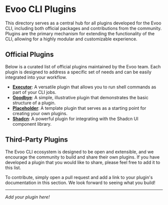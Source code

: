 # Evoo CLI Plugins

This directory serves as a central hub for all plugins developed for the Evoo CLI, including both official packages and contributions from the community. Plugins are the primary mechanism for extending the functionality of the CLI, allowing for a highly modular and customizable experience.

## Official Plugins

Below is a curated list of official plugins maintained by the Evoo team. Each plugin is designed to address a specific set of needs and can be easily integrated into your workflow.

- **[Executor](./evoo-plugin-exec/README.md)**: A versatile plugin that allows you to run shell commands as part of your CLI jobs.
- **[Goodbye](./goodbye/README.md)**: A simple, illustrative plugin that demonstrates the basic structure of a plugin.
- **[Placeholder](./placeholder/README.md)**: A template plugin that serves as a starting point for creating your own plugins.
- **[Shadcn](./shadcn/README.md)**: A powerful plugin for integrating with the Shadcn UI component library.

## Third-Party Plugins

The Evoo CLI ecosystem is designed to be open and extensible, and we encourage the community to build and share their own plugins. If you have developed a plugin that you would like to share, please feel free to add it to this list.

To contribute, simply open a pull request and add a link to your plugin's documentation in this section. We look forward to seeing what you build!

---

*Add your plugin here!*
